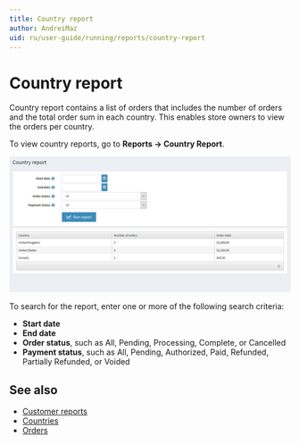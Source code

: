 ```yaml
---
title: Country report
author: AndreiMaz
uid: ru/user-guide/running/reports/country-report
---
```

# Country report

Country report contains a list of orders that includes the number of orders and the total order sum in each country. This enables store owners to view the orders per country.

To view country reports, go to **Reports → Country Report**.

![country-report](_static/country-report/country-report.jpeg)

To search for the report, enter one or more of the following search criteria:

* **Start date**
* **End date**
* **Order status**, such as All, Pending, Processing, Complete, or Cancelled
* **Payment status**, such as All, Pending, Authorized, Paid, Refunded, Partially Refunded, or Voided

## See also

* [Customer reports](xref:ru/user-guide/running/reports/customer-reports)
* [Countries](xref:ru/user-guide/configuring/setting-up/main-store/countries)
* [Orders](xref:ru/user-guide/running/order-management/orders/index)
